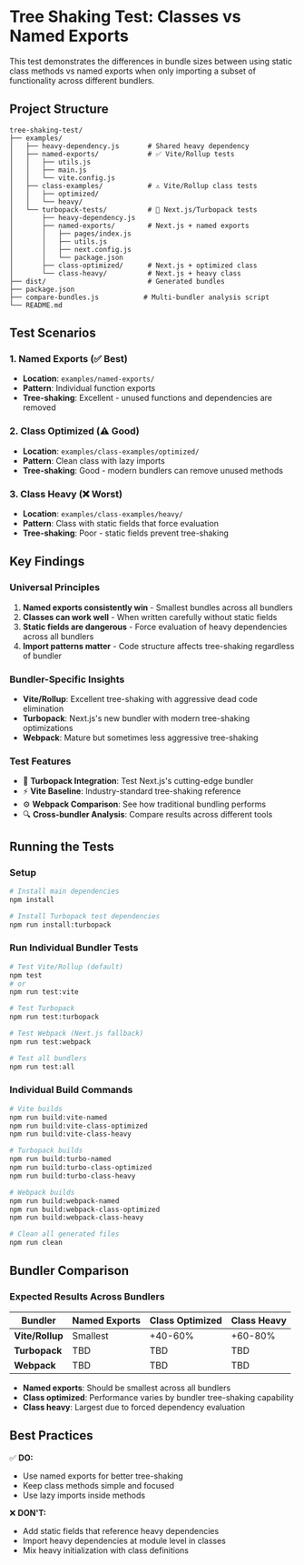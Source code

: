 # Tree Shaking Test: Classes vs Named Exports

This test demonstrates the differences in bundle sizes between using static class methods vs named exports when only importing a subset of functionality across different bundlers.

## Project Structure

```
tree-shaking-test/
├── examples/
│   ├── heavy-dependency.js       # Shared heavy dependency
│   ├── named-exports/            # ✅ Vite/Rollup tests
│   │   ├── utils.js
│   │   ├── main.js
│   │   └── vite.config.js
│   ├── class-examples/           # ⚠️ Vite/Rollup class tests
│   │   ├── optimized/
│   │   └── heavy/
│   └── turbopack-tests/          # 🚀 Next.js/Turbopack tests
│       ├── heavy-dependency.js
│       ├── named-exports/        # Next.js + named exports
│       │   ├── pages/index.js
│       │   ├── utils.js
│       │   ├── next.config.js
│       │   └── package.json
│       ├── class-optimized/      # Next.js + optimized class
│       └── class-heavy/          # Next.js + heavy class
├── dist/                         # Generated bundles
├── package.json
├── compare-bundles.js           # Multi-bundler analysis script
└── README.md
```

## Test Scenarios

### 1. Named Exports (✅ Best)
- **Location**: `examples/named-exports/`
- **Pattern**: Individual function exports
- **Tree-shaking**: Excellent - unused functions and dependencies are removed

### 2. Class Optimized (⚠️ Good)
- **Location**: `examples/class-examples/optimized/`
- **Pattern**: Clean class with lazy imports
- **Tree-shaking**: Good - modern bundlers can remove unused methods

### 3. Class Heavy (❌ Worst)
- **Location**: `examples/class-examples/heavy/`
- **Pattern**: Class with static fields that force evaluation
- **Tree-shaking**: Poor - static fields prevent tree-shaking

## Key Findings

### Universal Principles
1. **Named exports consistently win** - Smallest bundles across all bundlers
2. **Classes can work well** - When written carefully without static fields
3. **Static fields are dangerous** - Force evaluation of heavy dependencies across all bundlers
4. **Import patterns matter** - Code structure affects tree-shaking regardless of bundler

### Bundler-Specific Insights
- **Vite/Rollup**: Excellent tree-shaking with aggressive dead code elimination
- **Turbopack**: Next.js's new bundler with modern tree-shaking optimizations
- **Webpack**: Mature but sometimes less aggressive tree-shaking

### Test Features
- 🚀 **Turbopack Integration**: Test Next.js's cutting-edge bundler
- ⚡ **Vite Baseline**: Industry-standard tree-shaking reference
- ⚙️ **Webpack Comparison**: See how traditional bundling performs
- 🔍 **Cross-bundler Analysis**: Compare results across different tools

## Running the Tests

### Setup
```bash
# Install main dependencies
npm install

# Install Turbopack test dependencies
npm run install:turbopack
```

### Run Individual Bundler Tests
```bash
# Test Vite/Rollup (default)
npm test
# or
npm run test:vite

# Test Turbopack
npm run test:turbopack

# Test Webpack (Next.js fallback)
npm run test:webpack

# Test all bundlers
npm run test:all
```

### Individual Build Commands
```bash
# Vite builds
npm run build:vite-named
npm run build:vite-class-optimized
npm run build:vite-class-heavy

# Turbopack builds
npm run build:turbo-named
npm run build:turbo-class-optimized
npm run build:turbo-class-heavy

# Webpack builds
npm run build:webpack-named
npm run build:webpack-class-optimized
npm run build:webpack-class-heavy

# Clean all generated files
npm run clean
```

## Bundler Comparison

### Expected Results Across Bundlers

| Bundler | Named Exports | Class Optimized | Class Heavy |
|---------|---------------|-----------------|-------------|
| **Vite/Rollup** | Smallest | +40-60% | +60-80% |
| **Turbopack** | TBD | TBD | TBD |
| **Webpack** | TBD | TBD | TBD |

- **Named exports**: Should be smallest across all bundlers
- **Class optimized**: Performance varies by bundler tree-shaking capability
- **Class heavy**: Largest due to forced dependency evaluation

## Best Practices

✅ **DO:**
- Use named exports for better tree-shaking
- Keep class methods simple and focused
- Use lazy imports inside methods

❌ **DON'T:**
- Add static fields that reference heavy dependencies
- Import heavy dependencies at module level in classes
- Mix heavy initialization with class definitions